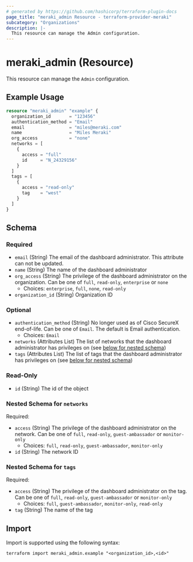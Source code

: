 ```yaml
---
# generated by https://github.com/hashicorp/terraform-plugin-docs
page_title: "meraki_admin Resource - terraform-provider-meraki"
subcategory: "Organizations"
description: |-
  This resource can manage the Admin configuration.
---
```


# meraki_admin (Resource)

This resource can manage the `Admin` configuration.

## Example Usage

```terraform
resource "meraki_admin" "example" {
  organization_id       = "123456"
  authentication_method = "Email"
  email                 = "miles@meraki.com"
  name                  = "Miles Meraki"
  org_access            = "none"
  networks = [
    {
      access = "full"
      id     = "N_24329156"
    }
  ]
  tags = [
    {
      access = "read-only"
      tag    = "west"
    }
  ]
}
```

<!-- schema generated by tfplugindocs -->
## Schema

### Required

- `email` (String) The email of the dashboard administrator. This attribute can not be updated.
- `name` (String) The name of the dashboard administrator
- `org_access` (String) The privilege of the dashboard administrator on the organization. Can be one of `full`, `read-only`, `enterprise` or `none`
  - Choices: `enterprise`, `full`, `none`, `read-only`
- `organization_id` (String) Organization ID

### Optional

- `authentication_method` (String) No longer used as of Cisco SecureX end-of-life. Can be one of `Email`. The default is Email authentication.
  - Choices: `Email`
- `networks` (Attributes List) The list of networks that the dashboard administrator has privileges on (see [below for nested schema](#nestedatt--networks))
- `tags` (Attributes List) The list of tags that the dashboard administrator has privileges on (see [below for nested schema](#nestedatt--tags))

### Read-Only

- `id` (String) The id of the object

<a id="nestedatt--networks"></a>
### Nested Schema for `networks`

Required:

- `access` (String) The privilege of the dashboard administrator on the network. Can be one of `full`, `read-only`, `guest-ambassador` or `monitor-only`
  - Choices: `full`, `read-only`, `guest-ambassador`, `monitor-only`
- `id` (String) The network ID


<a id="nestedatt--tags"></a>
### Nested Schema for `tags`

Required:

- `access` (String) The privilege of the dashboard administrator on the tag. Can be one of `full`, `read-only`, `guest-ambassador` or `monitor-only`
  - Choices: `full`, `guest-ambassador`, `monitor-only`, `read-only`
- `tag` (String) The name of the tag

## Import

Import is supported using the following syntax:

```shell
terraform import meraki_admin.example "<organization_id>,<id>"
```
